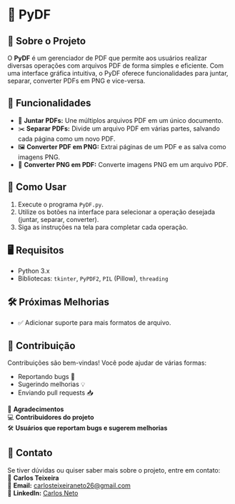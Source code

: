 # 📄 PyDF

## 📌 Sobre o Projeto
O **PyDF** é um gerenciador de PDF que permite aos usuários realizar diversas operações com arquivos PDF de forma simples e eficiente. Com uma interface gráfica intuitiva, o PyDF oferece funcionalidades para juntar, separar, converter PDFs em PNG e vice-versa.

## 🚀 Funcionalidades
- 📑 **Juntar PDFs:** Une múltiplos arquivos PDF em um único documento.
- ✂️ **Separar PDFs:** Divide um arquivo PDF em várias partes, salvando cada página como um novo PDF.
- 🖼 **Converter PDF em PNG:** Extrai páginas de um PDF e as salva como imagens PNG.
- 📄 **Converter PNG em PDF:** Converte imagens PNG em um arquivo PDF.

## 🔧 Como Usar
1. Execute o programa `PyDF.py`.
2. Utilize os botões na interface para selecionar a operação desejada (juntar, separar, converter).
3. Siga as instruções na tela para completar cada operação.

## 🖥 Requisitos
- Python 3.x
- Bibliotecas: `tkinter`, `PyPDF2`, `PIL` (Pillow), `threading`

## 🛠️ Próximas Melhorias
- ✅ Adicionar suporte para mais formatos de arquivo.

## 🤝 Contribuição
Contribuições são bem-vindas! Você pode ajudar de várias formas:
- Reportando bugs 🐞
- Sugerindo melhorias 💡
- Enviando pull requests 📥

💙 **Agradecimentos**  
💻 **Contribuidores do projeto**  
🛠 **Usuários que reportam bugs e sugerem melhorias**  

## 📩 Contato
Se tiver dúvidas ou quiser saber mais sobre o projeto, entre em contato:  
👤 **Carlos Teixeira**  
📧 **Email:** carlosteixeiraneto26@gmail.com  
💼 **LinkedIn:** [Carlos Neto](https://www.linkedin.com/in/carlos-neto-861541252/)
